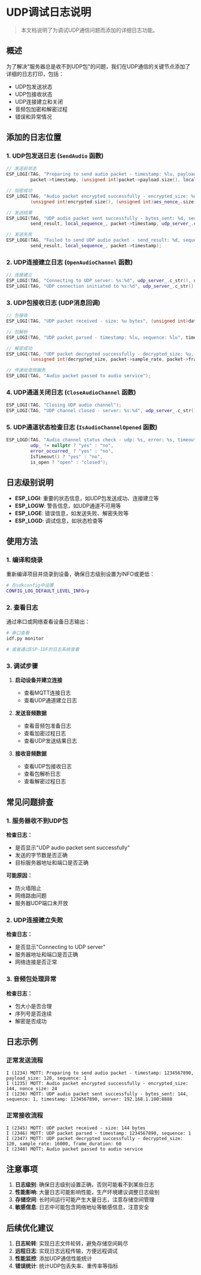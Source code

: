 # UDP调试日志说明

> 本文档说明了为调试UDP通信问题而添加的详细日志功能。

## 概述

为了解决"服务器总是收不到UDP包"的问题，我们在UDP通信的关键节点添加了详细的日志打印，包括：
- UDP包发送状态
- UDP包接收状态
- UDP连接建立和关闭
- 音频包加密和解密过程
- 错误和异常情况

## 添加的日志位置

### 1. UDP包发送日志 (`SendAudio` 函数)

```cpp
// 发送前状态
ESP_LOGI(TAG, "Preparing to send audio packet - timestamp: %lu, payload_size: %u, sequence: %lu", 
         packet->timestamp, (unsigned int)packet->payload.size(), local_sequence_ + 1);

// 加密成功
ESP_LOGI(TAG, "Audio packet encrypted successfully - encrypted_size: %u, nonce_size: %u", 
         (unsigned int)encrypted.size(), (unsigned int)aes_nonce_.size());

// 发送结果
ESP_LOGI(TAG, "UDP audio packet sent successfully - bytes_sent: %d, sequence: %lu, timestamp: %lu, server: %s:%d", 
         send_result, local_sequence_, packet->timestamp, udp_server_.c_str(), udp_port_);

// 发送失败
ESP_LOGE(TAG, "Failed to send UDP audio packet - send_result: %d, sequence: %lu, timestamp: %lu", 
         send_result, local_sequence_, packet->timestamp);
```

### 2. UDP连接建立日志 (`OpenAudioChannel` 函数)

```cpp
// 连接建立
ESP_LOGI(TAG, "Connecting to UDP server: %s:%d", udp_server_.c_str(), udp_port_);
ESP_LOGI(TAG, "UDP connection initiated to %s:%d", udp_server_.c_str(), udp_port_);
```

### 3. UDP包接收日志 (UDP消息回调)

```cpp
// 包接收
ESP_LOGI(TAG, "UDP packet received - size: %u bytes", (unsigned int)data.size());

// 包解析
ESP_LOGI(TAG, "UDP packet parsed - timestamp: %lu, sequence: %lu", timestamp, sequence);

// 解密成功
ESP_LOGI(TAG, "UDP packet decrypted successfully - decrypted_size: %u, sample_rate: %d, frame_duration: %d", 
         (unsigned int)decrypted_size, packet->sample_rate, packet->frame_duration);

// 传递给音频服务
ESP_LOGI(TAG, "Audio packet passed to audio service");
```

### 4. UDP通道关闭日志 (`CloseAudioChannel` 函数)

```cpp
ESP_LOGI(TAG, "Closing UDP audio channel");
ESP_LOGI(TAG, "UDP channel closed - server: %s:%d", udp_server_.c_str(), udp_port_);
```

### 5. UDP通道状态检查日志 (`IsAudioChannelOpened` 函数)

```cpp
ESP_LOGD(TAG, "Audio channel status check - udp: %s, error: %s, timeout: %s, result: %s", 
         udp_ != nullptr ? "yes" : "no", 
         error_occurred_ ? "yes" : "no", 
         IsTimeout() ? "yes" : "no",
         is_open ? "open" : "closed");
```

## 日志级别说明

- **ESP_LOGI**: 重要的状态信息，如UDP包发送成功、连接建立等
- **ESP_LOGW**: 警告信息，如UDP通道不可用等
- **ESP_LOGE**: 错误信息，如发送失败、解密失败等
- **ESP_LOGD**: 调试信息，如状态检查等

## 使用方法

### 1. 编译和烧录
重新编译项目并烧录到设备，确保日志级别设置为INFO或更低：

```bash
# 在sdkconfig中设置
CONFIG_LOG_DEFAULT_LEVEL_INFO=y
```

### 2. 查看日志
通过串口或网络查看设备日志输出：

```bash
# 串口查看
idf.py monitor

# 或者通过ESP-IDF的日志系统查看
```

### 3. 调试步骤

1. **启动设备并建立连接**
   - 查看MQTT连接日志
   - 查看UDP通道建立日志

2. **发送音频数据**
   - 查看音频包准备日志
   - 查看加密过程日志
   - 查看UDP发送结果日志

3. **接收音频数据**
   - 查看UDP包接收日志
   - 查看包解析日志
   - 查看解密过程日志

## 常见问题排查

### 1. 服务器收不到UDP包

**检查日志：**
- 是否显示"UDP audio packet sent successfully"
- 发送的字节数是否正确
- 目标服务器地址和端口是否正确

**可能原因：**
- 防火墙阻止
- 网络路由问题
- 服务器UDP端口未开放

### 2. UDP连接建立失败

**检查日志：**
- 是否显示"Connecting to UDP server"
- 服务器地址和端口是否正确
- 网络连接是否正常

### 3. 音频包处理异常

**检查日志：**
- 包大小是否合理
- 序列号是否连续
- 解密是否成功

## 日志示例

### 正常发送流程
```
I (1234) MQTT: Preparing to send audio packet - timestamp: 1234567890, payload_size: 120, sequence: 1
I (1235) MQTT: Audio packet encrypted successfully - encrypted_size: 144, nonce_size: 24
I (1236) MQTT: UDP audio packet sent successfully - bytes_sent: 144, sequence: 1, timestamp: 1234567890, server: 192.168.1.100:8888
```

### 正常接收流程
```
I (2345) MQTT: UDP packet received - size: 144 bytes
I (2346) MQTT: UDP packet parsed - timestamp: 1234567890, sequence: 1
I (2347) MQTT: UDP packet decrypted successfully - decrypted_size: 120, sample_rate: 16000, frame_duration: 60
I (2348) MQTT: Audio packet passed to audio service
```

## 注意事项

1. **日志级别**: 确保日志级别设置正确，否则可能看不到某些日志
2. **性能影响**: 大量日志可能影响性能，生产环境建议调整日志级别
3. **存储空间**: 长时间运行可能产生大量日志，注意存储空间管理
4. **敏感信息**: 日志中可能包含网络地址等敏感信息，注意安全

## 后续优化建议

1. **日志轮转**: 实现日志文件轮转，避免存储空间耗尽
2. **远程日志**: 实现日志远程传输，方便远程调试
3. **性能监控**: 添加UDP通信性能统计
4. **错误统计**: 统计UDP包丢失率、重传率等指标
